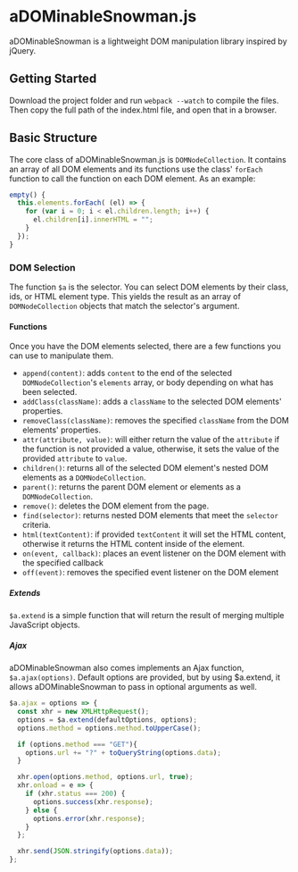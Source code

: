 # aDOMinableSnowman.js

aDOMinableSnowman is a  lightweight DOM manipulation library inspired by jQuery.

## Getting Started

Download the project folder and run `webpack --watch` to compile the files. Then
copy the full path of the index.html file, and open that in a browser.

## Basic Structure

The core class of aDOMinableSnowman.js is `DOMNodeCollection`. It contains an array of all DOM elements and its functions use the class' `forEach` function to call the function on each DOM element. As an example:

```javascript
empty() {
  this.elements.forEach( (el) => {
    for (var i = 0; i < el.children.length; i++) {
      el.children[i].innerHTML = "";
    }
  });
}
```

### DOM Selection

The function `$a` is the selector. You can select DOM elements by their class, ids, or HTML element type. This
yields the result as an array of `DOMNodeCollection` objects that match the selector's argument.

#### Functions

Once you have the DOM elements selected, there are a few functions you can use to manipulate them.

- `append(content)`: adds `content` to the end of the selected `DOMNodeCollection`'s `elements` array, or body depending on what has been selected.
- `addClass(className)`: adds a `className` to the selected DOM elements' properties.
- `removeClass(className)`: removes the specified `className` from the DOM elements' properties.
- `attr(attribute, value)`: will either return the value of the `attribute` if the function is not provided
a value, otherwise, it sets the value of the provided `attribute` to `value`.
- `children()`: returns all of the selected DOM element's nested DOM elements as a `DOMNodeCollection`.
- `parent()`: returns the parent DOM element or elements as a `DOMNodeCollection`.
- `remove()`: deletes the DOM element from the page.
- `find(selector)`: returns nested DOM elements that meet the `selector` criteria.
- `html(textContent)`: if provided `textContent` it will set the HTML content, otherwise it returns the
HTML content inside of the element.
- `on(event, callback)`: places an event listener on the DOM element with the specified callback
- `off(event)`: removes the specified event listener on the DOM element

##### Extends

`$a.extend` is a simple function that will return the result of merging multiple JavaScript objects.

##### Ajax

aDOMinableSnowman also comes implements an Ajax function, `$a.ajax(options)`. Default options are provided,
but by using $a.extend, it allows aDOMinableSnowman to pass in optional arguments as well.

```javascript
$a.ajax = options => {
  const xhr = new XMLHttpRequest();
  options = $a.extend(defaultOptions, options);
  options.method = options.method.toUpperCase();

  if (options.method === "GET"){
    options.url += "?" + toQueryString(options.data);
  }

  xhr.open(options.method, options.url, true);
  xhr.onload = e => {
    if (xhr.status === 200) {
      options.success(xhr.response);
    } else {
      options.error(xhr.response);
    }
  };

  xhr.send(JSON.stringify(options.data));
};
```
